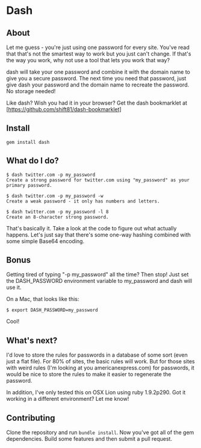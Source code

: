 # Dash

## About

Let me guess - you're just using one password for every site. You've read that that's not the smartest way to work but you just can't change. If that's the way you work, why not use a tool that lets you work that way? 

dash will take your one password and combine it with the domain name to give you a secure password. The next time you need that password, just give dash your password and the domain name to recreate the password. No storage needed!

Like dash? Wish you had it in your browser? Get the dash bookmarklet at [https://github.com/shift81/dash-bookmarklet]

## Install

    gem install dash 

## What do I do?

    $ dash twitter.com -p my_password
    Create a strong password for twitter.com using "my_password" as your primary password.

    $ dash twitter.com -p my_password -w
    Create a weak password - it only has numbers and letters.

    $ dash twitter.com -p my_password -l 8
    Create an 8-character strong password.

That's basically it. Take a look at the code to figure out what actually happens. Let's just say that there's some one-way hashing combined with some simple Base64 encoding. 

## Bonus

Getting tired of typing "-p my_password" all the time? Then stop! Just set the DASH_PASSWORD environment variable to my_password and dash will use it.

On a Mac, that looks like this:

    $ export DASH_PASSWORD=my_password

Cool!

## What's next?

I'd love to store the rules for passwords in a database of some sort (even just a flat file). For 80% of sites, the basic rules will work. But for those sites with weird rules (I'm looking at you americanexpress.com) for passwords, it would be nice to store the rules to make it easier to regenerate the password.

In addition, I've only tested this on OSX Lion using ruby 1.9.2p290. Got it working in a different environment? Let me know!

## Contributing

Clone the repository and run `bundle install`. Now you've got all of the gem dependencies. Build some features and then submit a pull request.

